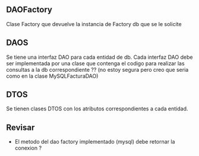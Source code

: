 ## DAOFactory
Clase Factory que devuelve la instancia de Factory db que se le solicite

## DAOS
Se tiene una interfaz DAO para cada entidad de db.
Cada interfaz DAO debe ser implementada por una clase que contenga el codigo para realizar las consultas a la db correspondiente ?? (no estoy segura pero creo que seria como en la clase MySQLFacturaDAO)

## DTOS
Se tienen clases DTOS con los atributos correspondientes a cada entidad.


## Revisar 
* El metodo del dao factory implementado (mysql) debe retornar la conexion ? 
